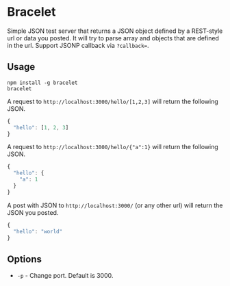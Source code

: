 # Bracelet

Simple JSON test server that returns a JSON object defined by a REST-style url or data you posted. It will try to parse array and objects that are defined in the url. Support JSONP callback via `?callback=`.

## Usage

```
npm install -g bracelet
bracelet
```

A request to `http://localhost:3000/hello/[1,2,3]` will return the following JSON.

```javascript
{
  "hello": [1, 2, 3]
}
```

A request to `http://localhost:3000/hello/{"a":1}` will return the following JSON.

```javascript
{
  "hello": {
    "a": 1
  }
}
```

A post with JSON to `http://localhost:3000/` (or any other url) will return the JSON you posted.

```javascript
{
  "hello": "world"
}
``` 

## Options

* `-p` - Change port. Default is 3000.